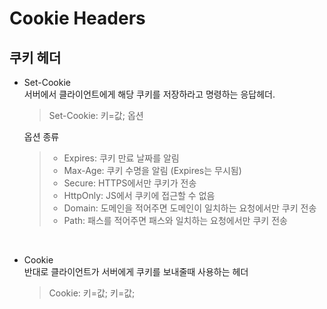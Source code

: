 # Cookie Headers
## 쿠키 헤더
- Set-Cookie <br>
    서버에서 클라이언트에게 해당 쿠키를 저장하라고 명령하는 응답헤더.
    > Set-Cookie: 키=값; 옵션
    
    옵션 종류
    > - Expires: 쿠키 만료 날짜를 알림
    > - Max-Age: 쿠키 수명을 알림 (Expires는 무시됨)
    > - Secure: HTTPS에서만 쿠키가 전송
    > - HttpOnly: JS에서 쿠키에 접근할 수 없음
    > - Domain: 도메인을 적어주면 도메인이 일치하는 요청에서만 쿠키 전송
    > - Path: 패스를 적어주면 패스와 일치하는 요청에서만 쿠키 전송
<br>

- Cookie <br>
    반대로 클라이언트가 서버에게 쿠키를 보내줄때 사용하는 헤더
    > Cookie: 키=값; 키=값;